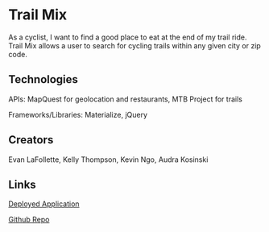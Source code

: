 # Trail Mix
As a cyclist, I want to find a good place to eat at the end of my trail ride. Trail Mix allows a user to search for cycling trails within any given city or zip code.

## Technologies
APIs: MapQuest for geolocation and restaurants, MTB Project for trails

Frameworks/Libraries: Materialize, jQuery

## Creators
Evan LaFollette, Kelly Thompson, Kevin Ngo, Audra Kosinski

## Links
[Deployed Application](https://kelstho.github.io/trail-mix/)

[Github Repo](https://github.com/kelstho/trail-mix)